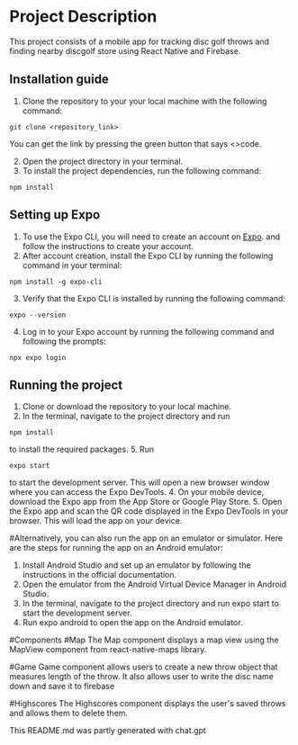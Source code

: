 # Project Description
This project consists of a mobile app for tracking disc golf throws and finding nearby discgolf store using React Native and Firebase.

## Installation guide

1. Clone the repository to your your local machine with the following command: 
```
git clone <repository_link>
```
You can get the link by pressing the green button that says <>code.

2. Open the project directory in your terminal.
3. To install the project dependencies, run the following command: 
```
npm install
```

## Setting up Expo

1. To use the Expo CLI, you will need to create an account on [Expo](https://expo.dev/signup). and follow the instructions to create your account.
2. After account creation, install the Expo CLI by running the following command in your terminal:
```
npm install -g expo-cli
```
3. Verify that the Expo CLI is installed by running the following command:
```
expo --version
```
4. Log in to your Expo account by running the following command and following the prompts:
```
npx expo login
```

## Running the project

1. Clone or download the repository to your local machine.
2. In the terminal, navigate to the project directory and run 
```
npm install
```
to install the required packages.
5. Run
```
expo start 
```
to start the development server. This will open a new browser window where you can access the Expo DevTools.
4. On your mobile device, download the Expo app from the App Store or Google Play Store.
5. Open the Expo app and scan the QR code displayed in the Expo DevTools in your browser. This will load the app on your device.

#Alternatively, you can also run the app on an emulator or simulator. Here are the steps for running the app on an Android emulator:

1. Install Android Studio and set up an emulator by following the instructions in the official documentation.
2. Open the emulator from the Android Virtual Device Manager in Android Studio.
3. In the terminal, navigate to the project directory and run expo start to start the development server.
4. Run expo android to open the app on the Android emulator.

#Components
#Map
The Map component displays a map view using the MapView component from react-native-maps library.

#Game
Game component allows users to create a new throw object that measures length of the throw. It also allows user to write the disc name down and save it to firebase

#Highscores
The Highscores component displays the user's saved throws and allows them to delete them.

This README.md was partly generated with chat.gpt


